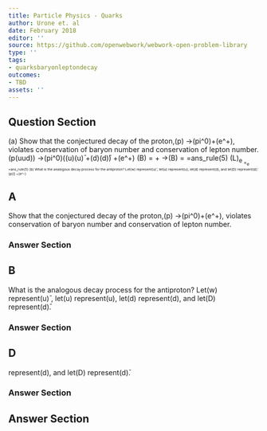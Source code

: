 ```yaml
---
title: Particle Physics - Quarks
author: Urone et. al
date: February 2018
editor: ''
source: https://github.com/openwebwork/webwork-open-problem-library
type: ''
tags:
- quarksbaryonleptondecay
outcomes:
- TBD
assets: ''
---
```


## Question Section 

(a) Show that the conjectured decay of the proton,(p) &#8594;(pi^0)+(e^+), violates conservation of baryon number and conservation of lepton number. 
(p(uud)) &#8594;(pi^0)((u)(u)&#772; +(d)(d)&#772;) +(e^+)
(B) = + &#8594;(B) = =ans_rule(5) 
(L)<sub>e<sub> =<sub>e<sub> =ans_rule(5)
(b) What is the analogous decay process for the antiproton? Let(w) represent(u)&#772; , let(u) represent(u), let(d) represent(d), and let(D) represent(d)&#772;.
(p)&#772;() +(e^-)

## A
Show that the conjectured decay of the proton,(p) &#8594;(pi^0)+(e^+), violates conservation of baryon number and conservation of lepton number. 
### Answer Section
## B
What is the analogous decay process for the antiproton? Let(w) represent(u)&#772; , let(u) represent(u), let(d) represent(d), and let(D) represent(d)&#772;.
### Answer Section
## D
represent(d), and let(D) represent(d)&#772;.
### Answer Section


## Answer Section

